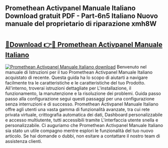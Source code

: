 ## Promethean Activpanel Manuale Italiano Download gratuit PDF - Part-6n5 Italiano Nuovo manuale del proprietario di riparazione xmh8W

# <h2><a href="http://dfarnp.blite.top/?on=Promethean+Activpanel+Manuale+Italiano">🔗Download 👉🔴 Promethean Activpanel Manuale Italiano</a></h2>

[![Promethean Activpanel Manuale Italiano download](https://i.imgur.com/lujVjoI.png)](http://dfarnp.blite.top/?on=Promethean+Activpanel+Manuale+Italiano)
Benvenuto nel manuale di Istruzioni per il tuo Promethean Activpanel Manuale Italiano acquistato di recente. Questa guida ha lo scopo di aiutarti a navigare facilmente tra le caratteristiche e le caratteristiche del tuo Prodotto. All'interno, troverai istruzioni dettagliate per L'installazione, il funzionamento, la manutenzione e la risoluzione dei problemi. Guida passo passo alla configurazione segui questi passaggi per una configurazione senza interruzioni e di successo. Promethean Activpanel Manuale Italiano offre agli utenti una vasta gamma di funzionalità avanzate, tra cui rete privata virtuale, crittografia automatica dei dati, Dashboard personalizzabile e accesso multiutente, tutti accessibili tramite L'interfaccia utente snella e personalizzabile. Ci auguriamo che Promethean Activpanel Manuale Italiano sia stato un utile compagno mentre esplori le funzionalità del tuo nuovo articolo. Se hai domande o dubbi, non esitare a contattare il nostro team di assistenza clienti.
